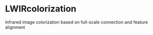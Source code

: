 # LWIRcolorization
Infrared image colorization based on full-scale connection and feature alignment
